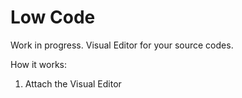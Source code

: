 # Low Code

Work in progress. Visual Editor for your source codes.

How it works:

1. Attach the Visual Editor <script> (a chrome plugin TBD)
2. Start your Svelte / React project in development mode
3. Use Visual Editor in your Chrome/Edge/Firefox.
4. Recompile ...

## Features of Lowcode

- Navigate to the source code (a specific JSX/TSX file) while browsing your React application in developmen mode
- Edit the source code directly in Chrome "visualy" or by using Monaco Editor
- Add a new page to your app without writing code
- We support React + React-router (UI toolkits: Material-UI, Ionic, Semantic UI, Ant Design, Grommet)

### Navigate to the source code (a specific file)

### Edit the source code directly in Chrome

![](/packages/browser-extension/.media/.github/Extension.gif)

### Add a new page to your app without writing code

![](/packages/browser-extension/.media/.github/Newpage.gif)

### Edit your localization files

![](/packages/browser-extension/.media/.github/Localizations.gif)

## Getting started

Chrome extensions

1. Ensure React Developer Tools chrome extension installed

- React Developer Tools Chrome extension [React devtools in marketplace](https://chrome.google.com/webstore/detail/react-developer-tools/fmkadmapgofadopljbjfkapdkoienihi?hl=en)

2. Install [Lowcode Chrome Extension](https://github.com/iteria-ui/lowcode/tree/master/packages/browser-extension)

- Go to /packages/browser-extension folder in repository.
- `yarn install` to install dependencies. (You have to use yarn)
- `yarn run dev:chrome` to start the development server for chrome extension
- `yarn run dev:firefox` to start the development server for firefox addon
- `yarn run dev:opera` to start the development server for opera extension
- `yarn run build:chrome` to build chrome extension
- `yarn run build:firefox` to build firefox addon
- `yarn run build:opera` to build opera extension
- `yarn run build` builds and packs extensions all at once to extension/ directory
- Go to the browser address bar and type `chrome://extensions`
- Check the `Developer Mode` button to enable it.
- Click on the `Load Unpacked Extension…` button.
- Select your extension’s extracted directory.

3. Start [FS over HTTP](https://github.com/iteria-ui/lowcode/tree/master/packages/fs-over-http) (used for saving modified source code)

- Go to /packages/fs-over-http folder in repository.
- `yarn install` to install dependencies. (You have to use yarn)
- `yarn start` to start the project.

4. Start your React applicantion in development mode and open in browser

- Use your React Aplication or use example React Application https://github.com/ionic-team/ionic-react-conference-app
- Start local webpack dev server

## How it works

- Babel plugin (used out of the box in Create React Application boilerplate) enriches the javascript with `__source` property (sorce code path, line and column)
- We have reused React Developer Tools Chrome extension
- Lowcode listens for message "inspectedElement" from React Deveoper Tools are sending
- Using Lowcode you can modify JSX/TSX source code either "visualy" (more features will come) or by integrade Monaco editor
- Web Pack Dev server will recompile (tested also with Hot Code Replace)

## Architecture

![](/packages/browser-extension/.media/.github/Architecture.png)
